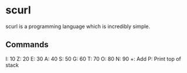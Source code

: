 # scurl
scurl is a programming language which is incredibly simple.
## Commands
I: 10
Z: 20
E: 30
A: 40
S: 50
G: 60
T: 70
O: 80
N: 90
+: Add
P: Print top of stack
